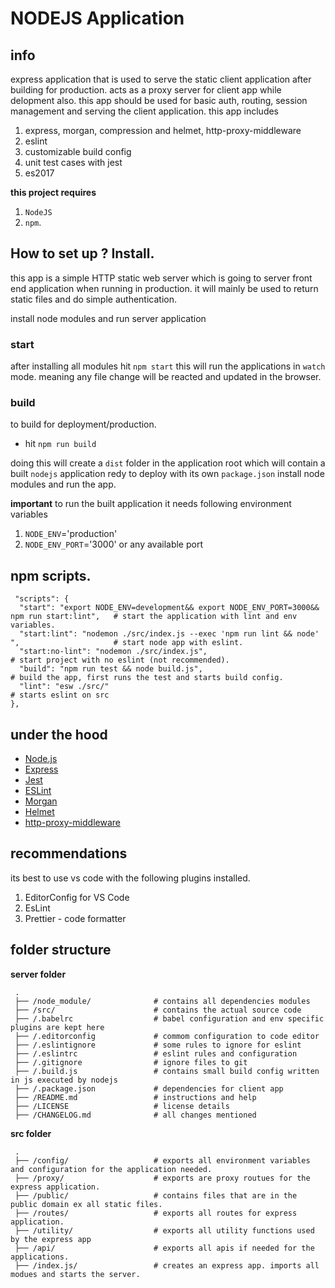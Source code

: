 # NODEJS Application

## info

express application that is used to serve the static client application after building for production.
acts as a proxy server for client app while delopment also. this app should be used for basic auth, routing, session management and serving the client application.
this app includes

1. express, morgan, compression and helmet, http-proxy-middleware
2. eslint
3. customizable build config
4. unit test cases with jest
5. es2017

**this project requires**

1. `NodeJS`
2. `npm`.

## How to set up ? Install.

this app is a simple HTTP static web server which is going to server front end application when running in production.
it will mainly be used to return static files and do simple authentication.

install node modules and run server application

### start

after installing all modules hit `npm start`
this will run the applications in `watch` mode. meaning any file change will be reacted and updated
in the browser.

### build

to build for deployment/production.

- hit `npm run build`

doing this will create a `dist` folder in the application root which will contain a built
`nodejs` application redy to deploy with its own `package.json` install node modules and run the app.


**important**
to run the built application it needs following environment variables

1. `NODE_ENV`='production'
2. `NODE_ENV_PORT`='3000' or any available port

## npm scripts.

```
 "scripts": {
  "start": "export NODE_ENV=development&& export NODE_ENV_PORT=3000&& npm run start:lint",   # start the application with lint and env variables.
  "start:lint": "nodemon ./src/index.js --exec 'npm run lint && node' ",                     # start node app with eslint.
  "start:no-lint": "nodemon ./src/index.js",                                                 # start project with no eslint (not recommended).
  "build": "npm run test && node build.js",                                                  # build the app, first runs the test and starts build config.
  "lint": "esw ./src/"                                                                       # starts eslint on src
},
```

## under the hood

- [Node.js](https://nodejs.org/en/)
- [Express](https://github.com/expressjs/express)
- [Jest](https://jestjs.io/)
- [ESLint](https://eslint.org/)
- [Morgan](https://github.com/expressjs/morgan)
- [Helmet](https://helmetjs.github.io/)
- [http-proxy-middleware](https://github.com/chimurai/http-proxy-middleware)

## recommendations

its best to use vs code with the following plugins installed.

1. EditorConfig for VS Code
2. EsLint
3. Prettier - code formatter

## folder structure

**server folder**

```
 .
 ├── /node_module/              # contains all dependencies modules
 ├── /src/                      # contains the actual source code
 ├── /.babelrc                  # babel configuration and env specific plugins are kept here
 ├── /.editorconfig             # commom configuration to code editor
 ├── /.eslintignore             # some rules to ignore for eslint
 ├── /.eslintrc                 # eslint rules and configuration
 ├── /.gitignore                # ignore files to git
 ├── /.build.js                 # contains small build config written in js executed by nodejs
 ├── /.package.json             # dependencies for client app
 ├── /README.md                 # instructions and help
 ├── /LICENSE                   # license details
 ├── /CHANGELOG.md              # all changes mentioned
```

**src folder**

```
 .
 ├── /config/                   # exports all environment variables and configuration for the application needed.
 ├── /proxy/                    # exports are proxy routues for the express application.
 ├── /public/                   # contains files that are in the public domain ex all static files.
 ├── /routes/                   # exports all routes for express application.
 ├── /utility/                  # exports all utility functions used by the express app
 ├── /api/                      # exports all apis if needed for the applications.
 ├── /index.js/                 # creates an express app. imports all modues and starts the server.
```
